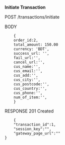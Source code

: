 **Initiate Transaction**

POST /transactions/initiate

BODY 

        {
		order_id:2,
		total_amount: 150.00
		currency: 'BDT',
		success_url: '',
		fail_url:'',
		cancel_url:'',
		cus_name:'',
		cus_email:'',
		cus_add:'',
		cus_city:'',
		cus_postcode:'',
		cus_country:'',
		cus_phone:'',
		num_of_item:'',
        }

RESPONSE 201 Created

        {
	    "transaction_id":1,
	    "session_key":"",
	    "gateway_page_url":""
	}


